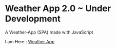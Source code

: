 # Weather App 2.0 ~ Under Development
A Weather-App (SPA) made with JavaScript

I am Here : [Weather App](https://bunnycodec.github.io/Weather_App/)
